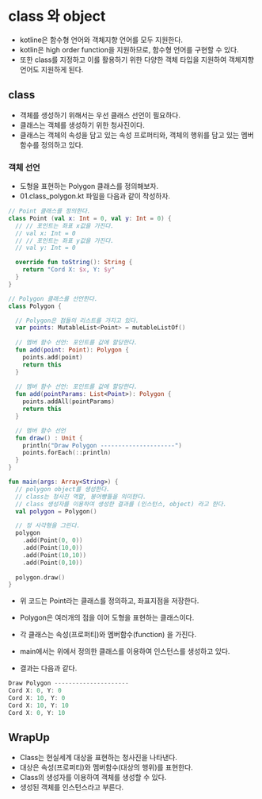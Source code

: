 # class 와 object

- kotline은 함수형 언어와 객체지향 언어를 모두 지원한다. 
- kotlin은 high order function을 지원하므로, 함수형 언어를 구현할 수 있다. 
- 또한 class를 지정하고 이를 활용하기 위한 다양한 객체 타입을 지원하여 객체지향 언어도 지원하게 된다. 

## class

- 객체를 생성하기 위해서는 우선 클래스 선언이 필요하다. 
- 클래스는 객체를 생성하기 위한 청사진이다. 
- 클래스는 객체의 속성을 담고 있는 속성 프로퍼티와, 객체의 행위를 담고 있는 멤버함수를 정의하고 있다. 

### 객체 선언

- 도형을 표현하는 Polygon 클래스를 정의해보자. 
- 01.class_polygon.kt 파일을 다음과 같이 작성하자. 

```kt
// Point 클래스를 정의한다. 
class Point (val x: Int = 0, val y: Int = 0) {
  // // 포인트는 좌표 x값을 가진다. 
  // val x: Int = 0
  // // 포인트는 좌표 y값을 가진다.
  // val y: Int = 0

  override fun toString(): String {
    return "Cord X: $x, Y: $y"
  }
}

// Polygon 클래스를 선언한다. 
class Polygon {

  // Polygon은 점들의 리스트를 가지고 있다. 
  var points: MutableList<Point> = mutableListOf()
  
  // 멤버 함수 선언: 포인트를 값에 할당한다. 
  fun add(point: Point): Polygon {
    points.add(point)
    return this
  }
  
  // 멤버 함수 선언: 포인트를 값에 할당한다. 
  fun add(pointParams: List<Point>): Polygon {
    points.addAll(pointParams)
    return this
  }

  // 멤버 함수 선언
  fun draw() : Unit {
    println("Draw Polygon ---------------------")
    points.forEach(::println)
  }
}

fun main(args: Array<String>) {
  // polygon object를 생성한다. 
  // class는 청사진 역할, 붕어빵틀을 의미한다. 
  // class 생성자를 이용하여 생성한 결과를 (인스턴스, object) 라고 한다. 
  val polygon = Polygon()

  // 정 사각형을 그린다. 
  polygon
    .add(Point(0, 0))
    .add(Point(10,0))
    .add(Point(10,10))
    .add(Point(0,10))
  
  polygon.draw()
}
```

- 위 코드는 Point라는 클래스를 정의하고, 좌표지점을 저장한다. 
- Polygon은 여러개의 점을 이어 도형을 표현하는 클래스이다. 
- 각 클래스는 속성(프로퍼티)와 멤버함수(function) 을 가진다. 
- main에서는 위에서 정의한 클래스를 이용하여 인스턴스를 생성하고 있다. 

- 결과는 다음과 같다. 

```kt
Draw Polygon ---------------------
Cord X: 0, Y: 0
Cord X: 10, Y: 0
Cord X: 10, Y: 10
Cord X: 0, Y: 10
```

## WrapUp

- Class는 현실세계 대상을 표현하는 청사진을 나타낸다. 
- 대상은 속성(프로퍼티)와 멤버함수(대상의 행위)를 표현한다. 
- Class의 생성자를 이용하여 객체를 생성할 수 있다. 
- 생성된 객체를 인스턴스라고 부른다. 
